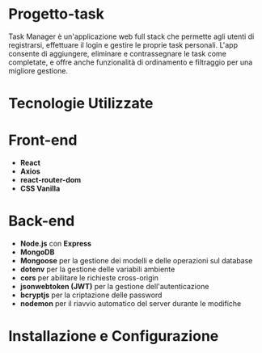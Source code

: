 # Progetto-task

Task Manager è un'applicazione web full stack che permette agli utenti di registrarsi, effettuare il login e gestire le proprie task personali. L'app consente di aggiungere, eliminare e contrassegnare le task come completate, e offre anche funzionalità di ordinamento e filtraggio per una migliore gestione.

# Tecnologie Utilizzate

# Front-end
- **React** 
- **Axios**
- **react-router-dom** 
- **CSS Vanilla** 

# Back-end
- **Node.js** con **Express** 
- **MongoDB** 
- **Mongoose** per la gestione dei modelli e delle operazioni sul database
- **dotenv** per la gestione delle variabili ambiente
- **cors** per abilitare le richieste cross-origin
- **jsonwebtoken (JWT)** per la gestione dell'autenticazione
- **bcryptjs** per la criptazione delle password
- **nodemon** per il riavvio automatico del server durante le modifiche

# Installazione e Configurazione


 
